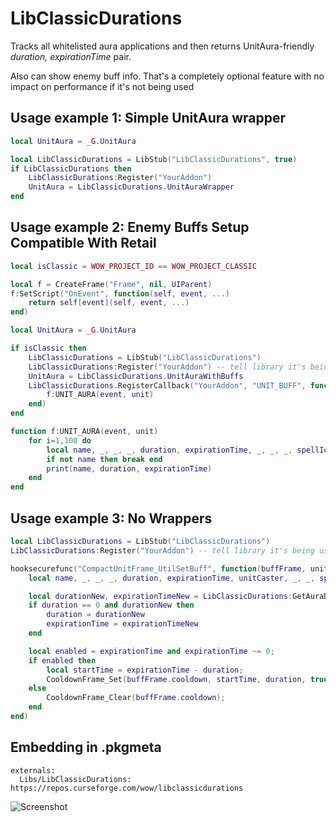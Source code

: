 # LibClassicDurations

Tracks all whitelisted aura applications and then returns UnitAura-friendly _duration, expirationTime_ pair.

Also can show enemy buff info. That's a completely optional feature with no impact on performance if it's not being used

Usage example 1: Simple UnitAura wrapper
-----------------

```lua
local UnitAura = _G.UnitAura

local LibClassicDurations = LibStub("LibClassicDurations", true)
if LibClassicDurations then
    LibClassicDurations:Register("YourAddon")
    UnitAura = LibClassicDurations.UnitAuraWrapper
end
```

Usage example 2: Enemy Buffs Setup Compatible With Retail
-----------------

```lua
local isClassic = WOW_PROJECT_ID == WOW_PROJECT_CLASSIC

local f = CreateFrame("Frame", nil, UIParent)
f:SetScript("OnEvent", function(self, event, ...)
    return self[event](self, event, ...)
end)

local UnitAura = _G.UnitAura

if isClassic then
    LibClassicDurations = LibStub("LibClassicDurations")
    LibClassicDurations:Register("YourAddon") -- tell library it's being used and should start working
    UnitAura = LibClassicDurations.UnitAuraWithBuffs
    LibClassicDurations.RegisterCallback("YourAddon", "UNIT_BUFF", function(event, unit)
        f:UNIT_AURA(event, unit)
    end)
end

function f:UNIT_AURA(event, unit)
    for i=1,100 do
        local name, _, _, _, duration, expirationTime, _, _, _, spellId = UnitAura(unit, i, "HELPFUL")
        if not name then break end
        print(name, duration, expirationTime)
    end
end
```

Usage example 3: No Wrappers
-----------------

```lua
local LibClassicDurations = LibStub("LibClassicDurations")
LibClassicDurations:Register("YourAddon") -- tell library it's being used and should start working

hooksecurefunc("CompactUnitFrame_UtilSetBuff", function(buffFrame, unit, index, filter)
    local name, _, _, _, duration, expirationTime, unitCaster, _, _, spellId = UnitBuff(unit, index, filter);

    local durationNew, expirationTimeNew = LibClassicDurations:GetAuraDurationByUnit(unit, spellId, unitCaster, name)
    if duration == 0 and durationNew then
        duration = durationNew
        expirationTime = expirationTimeNew
    end

    local enabled = expirationTime and expirationTime ~= 0;
    if enabled then
        local startTime = expirationTime - duration;
        CooldownFrame_Set(buffFrame.cooldown, startTime, duration, true);
    else
        CooldownFrame_Clear(buffFrame.cooldown);
    end
end)
```


Embedding in .pkgmeta
--------------------------

    externals:
      Libs/LibClassicDurations: https://repos.curseforge.com/wow/libclassicdurations


![Screenshot](https://i.imgur.com/ZE6IWys.jpg)